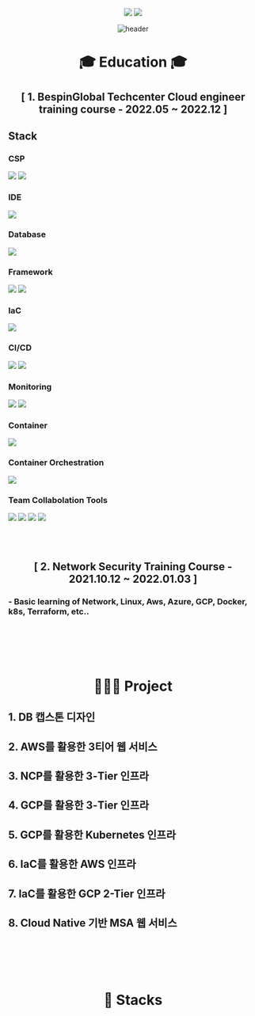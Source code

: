<div align=center> <a href="mailto:hyunjb1125@gmail.com"><img src="https://img.shields.io/badge/hyunjb1125@gmail.com-EA4335?style=for-the-badge&logo=Gmail&logoColor=white"></a>
<a href="https://www.linkedin.com/in/재복-현-b3b051263//"><img src="https://img.shields.io/badge/Jaebok Hyun-0A66C2?style=for-the-badge&logo=LinkedIn&logoColor=white"></a>

![header](https://capsule-render.vercel.app/api?type=waving&color=0000FF&height=250&section=header&text=Jaebok%20Hyun&fontSize=90&animation=fadeIn&fontAlignY=38&desc=%20&descAlignY=62&descAlign=62) </div>
  
<div align=center><h1> 🎓 Education 🎓 </h1></div>

<div align=center> <h2>[ 1. BespinGlobal Techcenter Cloud engineer training course - 2022.05 ~ 2022.12 ] </h2></div>

## Stack
### CSP
<img src="https://img.shields.io/badge/Amazon AWS-232F3E?style=for-the-badge&logo=Amazon AWS&logoColor=white"> <img src="https://img.shields.io/badge/Microsoft Azure-0078D4?style=for-the-badge&logo=Microsoft Azure&logoColor=white"> 

### IDE
<img src="https://img.shields.io/badge/Visual Studio Code-007ACC?style=for-the-badge&logo=Visual Studio Code&logoColor=white">

### Database
<img src="https://img.shields.io/badge/mysql-4479A1?style=for-the-badge&logo=mysql&logoColor=white">

### Framework
 <img src="https://img.shields.io/badge/Django-092E20?style=for-the-badge&logo=Django&logoColor=white"> <img src="https://img.shields.io/badge/Bootstrap-7952B3?style=for-the-badge&logo=Bootstrap&logoColor=white">

### IaC
<img src="https://img.shields.io/badge/Terraform-7B42BC?style=for-the-badge&logo=Terraform&logoColor=white">

### CI/CD
<img src="https://img.shields.io/badge/Jenkins-D24939?style=for-the-badge&logo=Jenkins&logoColor=white"> <img src="https://img.shields.io/badge/ArgoCD-EF7B4D?style=for-the-badge&logo=Argo&logoColor=white">

### Monitoring
<img src="https://img.shields.io/badge/Prometheus-E6522C?style=for-the-badge&logo=Prometheus&logoColor=white"> <img src="https://img.shields.io/badge/Grafana-F46800?style=for-the-badge&logo=Grafana&logoColor=white">

### Container
<img src="https://img.shields.io/badge/Docker-2496ED?style=for-the-badge&logo=Docker&logoColor=white">

### Container Orchestration
<img src="https://img.shields.io/badge/Kubernetes-326CE5?style=for-the-badge&logo=Kubernetes&logoColor=white">

### Team Collabolation Tools
<img src="https://img.shields.io/badge/Git-F05032?style=for-the-badge&logo=Git&logoColor=white"> <img src="https://img.shields.io/badge/Notion-000000?style=for-the-badge&logo=Notion&logoColor=white"> <img src="https://img.shields.io/badge/Slack-4A154B?style=for-the-badge&logo=Slack&logoColor=white"> <img src="https://img.shields.io/badge/drawio-000000?style=for-the-badge&logo=drawio&logoColor=white">

</br></br>

<div align=center> <h2>[ 2. Network Security Training Course - 2021.10.12 ~ 2022.01.03 ]</h2></div>

### - Basic learning of Network, Linux, Aws, Azure, GCP, Docker, k8s, Terraform, etc..

</br></br></br></br>

<div align=center><h1> 👨🏻‍💻 Project </h1></div>

## 1. DB 캡스톤 디자인

## 2. AWS를 활용한 3티어 웹 서비스

## 3. NCP를 활용한 3-Tier 인프라

## 4. GCP를 활용한 3-Tier 인프라

## 5. GCP를 활용한 Kubernetes 인프라

## 6. IaC를 활용한 AWS 인프라

## 7. IaC를 활용한 GCP 2-Tier 인프라

## 8. Cloud Native 기반 MSA 웹 서비스

</br></br></br></br>

<div align=center><h1> 📝 Stacks </h1></div>


